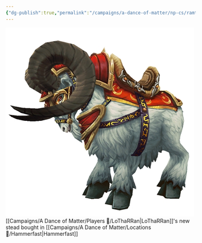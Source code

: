 ```yaml
---
{"dg-publish":true,"permalink":"/campaigns/a-dance-of-matter/np-cs/ramtholemewwe/"}
---
```


![attachments/battle-goat--stormpikebattlecharger.jpg|battle-goat--stormpikebattlecharger | 100](/img/user/attachments/battle-goat--stormpikebattlecharger.jpg)
[[Campaigns/A Dance of Matter/Players 👤/LoThaRRan\|LoThaRRan]]'s new stead bought in [[Campaigns/A Dance of Matter/Locations 📌/Hammerfast\|Hammerfast]]
